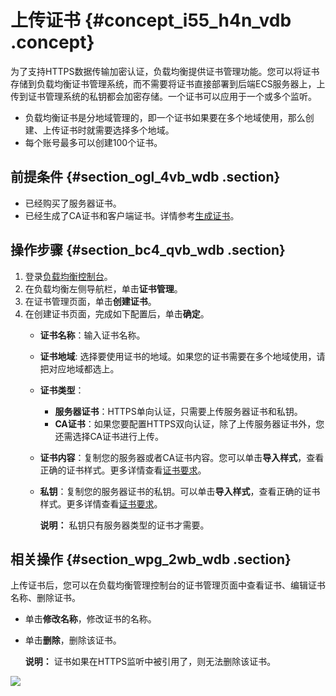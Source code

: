 # 上传证书 {#concept_i55_h4n_vdb .concept}

为了支持HTTPS数据传输加密认证，负载均衡提供证书管理功能。您可以将证书存储到负载均衡证书管理系统，而不需要将证书直接部署到后端ECS服务器上，上传到证书管理系统的私钥都会加密存储。一个证书可以应用于一个或多个监听。

-   负载均衡证书是分地域管理的，即一个证书如果要在多个地域使用，那么创建、上传证书时就需要选择多个地域。
-   每个账号最多可以创建100个证书。

## 前提条件 {#section_ogl_4vb_wdb .section}

-   已经购买了服务器证书。
-   已经生成了CA证书和客户端证书。详情参考[生成证书](cn.zh-CN/用户指南/证书管理/生成证书.md#)。

## 操作步骤 {#section_bc4_qvb_wdb .section}

1.  登录[负载均衡控制台](https://slbnew.console.aliyun.com/#/list/cn-beijing)。
2.  在负载均衡左侧导航栏，单击**证书管理**。
3.  在证书管理页面，单击**创建证书**。
4.  在创建证书页面，完成如下配置后，单击**确定**。
    -   **证书名称**：输入证书名称。
    -   **证书地域**: 选择要使用证书的地域。如果您的证书需要在多个地域使用，请把对应地域都选上。
    -   **证书类型**：
        -   **服务器证书**：HTTPS单向认证，只需要上传服务器证书和私钥。
        -   **CA证书**：如果您要配置HTTPS双向认证，除了上传服务器证书外，您还需选择CA证书进行上传。
    -   **证书内容**：复制您的服务器或者CA证书内容。您可以单击**导入样式**，查看正确的证书样式。更多详情查看[证书要求](cn.zh-CN/用户指南/证书管理/证书要求.md#)。
    -   **私钥**：复制您的服务器证书的私钥。可以单击**导入样式**，查看正确的证书样式。更多详情查看[证书要求](cn.zh-CN/用户指南/证书管理/证书要求.md#)。

        **说明：** 私钥只有服务器类型的证书才需要。


## 相关操作 {#section_wpg_2wb_wdb .section}

上传证书后，您可以在负载均衡管理控制台的证书管理页面中查看证书、编辑证书名称、删除证书。

-   单击**修改名称**，修改证书的名称。
-   单击**删除**，删除该证书。

    **说明：** 证书如果在HTTPS监听中被引用了，则无法删除该证书。


![](http://static-aliyun-doc.oss-cn-hangzhou.aliyuncs.com/assets/img/4145/2852_zh-CN.png)

